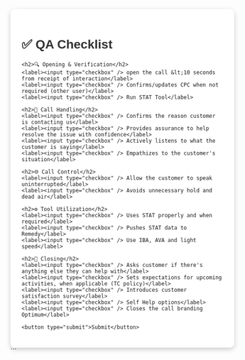 <html lang="en">
<head>
  <meta charset="UTF-8" />
  <title>QA Checklist</title>
  <style>
    body {
      font-family: Arial, sans-serif;
      background: url('https://www.rrhhdigital.com/wp-content/uploads/2024/05/intelcia-oficinas.jpg') no-repeat center center fixed;
      background-size: cover;
      padding: 30px;
      margin: 0;
    }
    .container {
      max-width: 700px;
      margin: auto;
      background: rgba(255, 255, 255, 0.95); /* light white overlay */
      padding: 25px;
      border-radius: 10px;
      box-shadow: 0 4px 12px rgba(0,0,0,0.2);
    }
    h1, h2 {
      color: #333;
    }
    label {
      display: block;
      margin: 8px 0;
      cursor: pointer;
    }
    button {
      margin-top: 20px;
      padding: 12px 20px;
      background: #007bff;
      border: none;
      color: white;
      font-size: 16px;
      border-radius: 6px;
      cursor: pointer;
    }
    button:hover {
      background: #0056b3;
    }
    #thanks {
      margin-top: 20px;
      color: green;
      font-weight: bold;
      display: none;
    }
  </style>
<body>

<div class="container">
  <h1>✅ QA Checklist</h1>

  <form id="qaForm" onsubmit="submitChecklist(event)">

    <h2>🔍 Opening & Verification</h2>
    <label><input type="checkbox" /> open the call &lt;10 seconds from receipt of interaction</label>
    <label><input type="checkbox" /> Confirms/updates CPC when not required (other user)</label>
    <label><input type="checkbox" /> Run STAT Tool</label>

    <h2>🎨 Call Handling</h2>
    <label><input type="checkbox" /> Confirms the reason customer is contacting us</label>
    <label><input type="checkbox" /> Provides assurance to help resolve the issue with confidence</label>
    <label><input type="checkbox" /> Actively listens to what the customer is saying</label>
    <label><input type="checkbox" /> Empathizes to the customer's situation</label>

    <h2>🌐 Call Control</h2>
    <label><input type="checkbox" /> Allow the customer to speak uninterrupted</label>
    <label><input type="checkbox" /> Avoids unnecessary hold and dead air</label>

    <h2>⚙️ Tool Utilization</h2>
    <label><input type="checkbox" /> Uses STAT properly and when required</label>
    <label><input type="checkbox" /> Pushes STAT data to Remedy</label>
    <label><input type="checkbox" /> Use IBA, AVA and light speed</label>

    <h2>📝 Closing</h2>
    <label><input type="checkbox" /> Asks customer if there's anything else they can help with</label>
    <label><input type="checkbox" /> Sets expectations for upcoming activities, when applicable (TC policy)</label>
    <label><input type="checkbox" /> Introduces customer satisfaction survey</label>
    <label><input type="checkbox" /> Self Help options</label>
    <label><input type="checkbox" /> Closes the call branding Optimum</label>

    <button type="submit">Submit</button>
  </form>

  <p id="thanks">Thank you! Your QA checklist was submitted (locally).</p>
</div>

<script>
  function submitChecklist(event) {
    event.preventDefault();

    // Show thank you message
    document.getElementById('thanks').style.display = 'block';

    // Uncheck all checkboxes
    const checkboxes = document.querySelectorAll('#qaForm input[type="checkbox"]');
    checkboxes.forEach(checkbox => {
      checkbox.checked = false;
    });
  }
</script>

</body>
</html>
```
